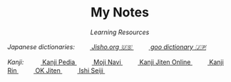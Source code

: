 <h1 align="center">My Notes</h1>
<p align="center"><i>Learning Resources</i></p>


*Japanese dictionaries:*&emsp; <img height="16" width="16" src="http://proxy.duckduckgo.com/ip3/jisho.org.ico">*[ Jisho.org 🇺🇸 ](https://jisho.org)*&emsp; <img height="16" width="16" src="http://proxy.duckduckgo.com/ip3/dictionary.goo.ne.jp.ico">*[ goo dictionary 🇯🇵 ](https://dictionary.goo.ne.jp/jn/)*

*Kanji:* &emsp; 
<img height="16" width="16" src="http://proxy.duckduckgo.com/ip3/www.kanjipedia.jp.ico">[ Kanji Pedia ](https://www.kanjipedia.jp/)&emsp;
<img height="16" width="16" src="http://proxy.duckduckgo.com/ip3/mojinavi.com.ico">[ Moji Navi ](https://mojinavi.com/)&emsp;
<img height="16" width="16" src="http://proxy.duckduckgo.com/ip3/kanji.jitenon.jp.ico">[ Kanji Jiten Online ](https://kanji.jitenon.jp)&emsp; 
<img height="16" width="16" src="http://proxy.duckduckgo.com/ip3/ksbookshelf.com.ico">[ Kanji Rin ](http://ksbookshelf.com/DW/Kanjirin/index.html#kanjirin)&emsp; 
<img height="16" width="16" src="http://proxy.duckduckgo.com/ip3/okmagazine.com.ico">[ OK Jiten ](http://okjiten.jp)&emsp; 
<img height="16" width="16" src="http://proxy.duckduckgo.com/ip3//blog.goo.ne.jp.ico">[ Ishi Seiji ](https://blog.goo.ne.jp/ishiseiji)&emsp; 
